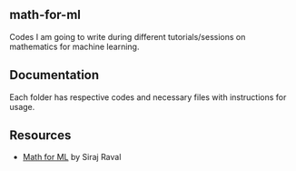 ## math-for-ml
Codes I am going to write during different tutorials/sessions on mathematics for machine learning. 
## Documentation
Each folder has respective codes and necessary files with instructions for usage.
## Resources
- [Math for ML](https://www.youtube.com/watch?v=xRJCOz3AfYY&index=1&list=PL2-dafEMk2A7mu0bSksCGMJEmeddU_H4D) by Siraj Raval

